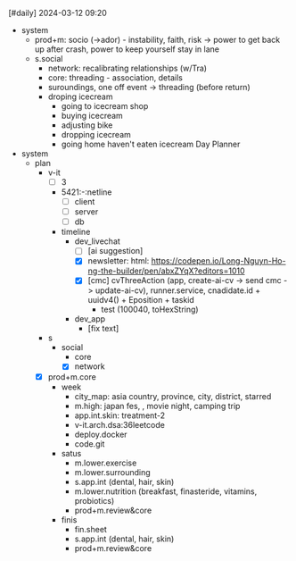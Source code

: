 [#daily]
2024-03-12
09:20

- system
	- prod+m: socio (->ador) - instability, faith, risk -> power to get back up after crash, power to keep yourself stay in lane
	- s.social
		- network: recalibrating relationships (w/Tra)
		- core: threading - association, details
		- suroundings, one off event -> threading (before return)
		- droping icecream
			- going to icecream shop
			- buying icecream
			- adjusting bike
			- dropping icecream
			- going home haven't eaten icecream
Day Planner
- system
	- plan
		- v-it
			- [ ] 3
			- 5421:-:netline
				- [ ] client
				- [ ] server
				- [ ] db
			- timeline
				- dev_livechat
					- [ ] [ai suggestion]
					- [x] newsletter: html: https://codepen.io/Long-Nguyn-Ho-ng-the-builder/pen/abxZYqX?editors=1010
					- [x] [cmc] cvThreeAction (app, create-ai-cv -> send cmc -> update-ai-cv), runner.service, cnadidate.id + uuidv4() + Eposition  + taskid
						- test (100040, toHexString)
				- dev_app
					- [fix text]
		- s
			- social
				- core
				- [x] network
		- [x] prod+m.core
			- week
				- city_map: asia country, province, city, district, starred 
				- m.high: japan fes, , movie night, camping trip
				- app.int.skin: treatment-2
				- v-it.arch.dsa:36leetcode
				- deploy.docker
				- code.git
			- satus
				- m.lower.exercise
				- m.lower.surrounding
				- s.app.int (dental, hair, skin)
				- m.lower.nutrition (breakfast, finasteride, vitamins, probiotics)
				- prod+m.review&core
			- finis
				- fin.sheet
				- s.app.int (dental, hair, skin)
				- prod+m.review&core